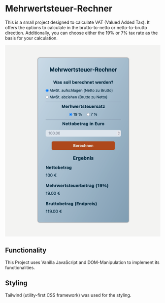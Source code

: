 # Mehrwertsteuer-Rechner

This is a small project designed to calculate VAT (Valued Added Tax).
It offers the options to calculate in the brutto-to-netto or netto-to-brutto direction.
Additionally, you can choose either the 19% or 7% tax rate as the basis for your calculation.

![Preview](./src/assets/vat-calculator_img.png)

## Functionality

This Project uses Vanilla JavaScript and DOM-Manipulation to implement its functionalities.

## Styling

Tailwind (utility-first CSS framework) was used for the styling.

